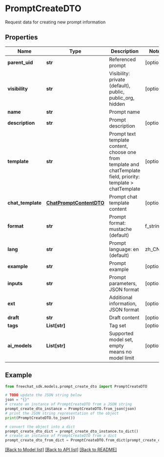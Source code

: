 # PromptCreateDTO

Request data for creating new prompt information

## Properties

Name | Type | Description | Notes
------------ | ------------- | ------------- | -------------
**parent_uid** | **str** | Referenced prompt | [optional] 
**visibility** | **str** | Visibility: private (default), public, public_org, hidden | [optional] 
**name** | **str** | Prompt name | 
**description** | **str** | Prompt description | [optional] 
**template** | **str** | Prompt text template content, choose one from template and chatTemplate field, priority: template &gt; chatTemplate | [optional] 
**chat_template** | [**ChatPromptContentDTO**](ChatPromptContentDTO.md) | Prompt chat template content | [optional] 
**format** | **str** | Prompt format: mustache (default) | f_string | [optional] 
**lang** | **str** | Prompt language: en (default) | zh_CN | ... | [optional] 
**example** | **str** | Prompt example | [optional] 
**inputs** | **str** | Prompt parameters, JSON format | [optional] 
**ext** | **str** | Additional information, JSON format | [optional] 
**draft** | **str** | Draft content | [optional] 
**tags** | **List[str]** | Tag set | [optional] 
**ai_models** | **List[str]** | Supported model set, empty means no model limit | [optional] 

## Example

```python
from freechat_sdk.models.prompt_create_dto import PromptCreateDTO

# TODO update the JSON string below
json = "{}"
# create an instance of PromptCreateDTO from a JSON string
prompt_create_dto_instance = PromptCreateDTO.from_json(json)
# print the JSON string representation of the object
print(PromptCreateDTO.to_json())

# convert the object into a dict
prompt_create_dto_dict = prompt_create_dto_instance.to_dict()
# create an instance of PromptCreateDTO from a dict
prompt_create_dto_from_dict = PromptCreateDTO.from_dict(prompt_create_dto_dict)
```
[[Back to Model list]](../README.md#documentation-for-models) [[Back to API list]](../README.md#documentation-for-api-endpoints) [[Back to README]](../README.md)


